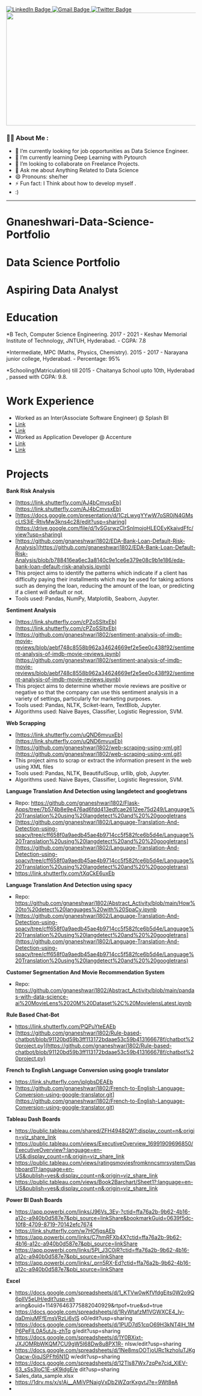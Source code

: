 <div id="badges" align="Left">
  <a href="https://www.linkedin.com/in/gnaneshwari-mahimaluru-041a731a0/">
    <img src="https://img.shields.io/badge/LinkedIn-blue?style=for-the-badge&logo=linkedin&logoColor=white" alt="LinkedIn Badge"/>
  </a>
  <a href="https://mail.google.com/mail/?view=cm&fs=1&tf=1&to=gnaneshwari.m2009@gmail.com&body=">
  <img src="https://img.shields.io/badge/Gmail-red?style=for-the-badge&logo=gmail&logoColor=white" alt="Gmail Badge"/>
  </a>

  <a href="[https://twitter.com/](https://twitter.com/gnanu34242)">
    <img src="https://img.shields.io/badge/Twitter-blue?style=for-the-badge&logo=twitter&logoColor=white" alt="Twitter Badge"/>
  </a>
</div>

<div align="center">
  <img src="https://github.com/somesh-ghaturle/svg-s/blob/main/giphy-downsized-large.gif" width="600" height="300"/>
</div>

### :man_technologist: About Me :
- 🔭 I’m currently looking for job opportunities as Data Science Engineer.
- 🌱 I’m currently learning Deep Learning with Pytourch
- 👯 I’m looking to collaborate on Freelance Projects.
- 💬 Ask me about Anything Related to Data Science
- 😄 Pronouns: she/her
- ⚡ Fun fact: I Think about how to develop myself .
- :) 
<!-----

 ### :hammer_and_wrench: Languages and Tools :
<div>
  <img src="https://www.kaggle.com/gnaneshwari123" title="Kaggle" alt="Kaggle" width="40" height="40"/>&nbsp;
 <img src="https://images.app.goo.gl/bogf42ih4cCJmwW1A" title="Jupyter" alt="Jupter " width="40" height="40"/>&nbsp;
  <img src="https://images.app.goo.gl/dnWUu5DNX7CPBn2k6"  title="vscode" alt="vscode" width="40" height="40"/>&nbsp;
  <img src="https://images.app.goo.gl/HofpgjqLKCRUk3fv9" title="python" alt="python" width="40" height="40"/>&nbsp;
  <img src="https://images.app.goo.gl/SdUd5Pt5CGU6GkSPA" title="Firebase" alt="Firebase" width="40" height="40"/>&nbsp;
  <img src="https://images.app.goo.gl/k1FX6Q6iZFnE7rDp9" title="Pytorch"  alt="Pytorch" width="40" height="40"/>&nbsp;
  <img src="https://images.app.goo.gl/eG9p2CaqGrySfzWy7" title="snowflake" alt="HTML" width="40" height="40"/>&nbsp;
  <img src="https://github.com/devicons/devicon/blob/master/icons/mysql/mysql-original.svg" title="MySQL"  alt="MySQL" width="40" height="40"/>&nbsp;
  <img src="https://github.com/devicons/devicon/blob/master/icons/mongodb/mongodb-original.svg" title="MongoDB" alt="MongoDB" width="40" height="40"/>&nbsp;
  <img src="https://github.com/devicons/devicon/blob/master/icons/azure/azure-original.svg" title="Azure" alt="Azure" width="40" height="40"/>&nbsp;
  <img src="https://github.com/devicons/devicon/blob/master/icons/amazonwebservices/amazonwebservices-original.svg" title="AWS" alt="AWS" width="40"height="40"/>&nbsp;
<img src="https://github.com/devicons/devicon/blob/master/icons/github/github-original.svg" title="Github" **alt="Github" width="40" height="40"/>
<img src="https://github.com/devicons/devicon/blob/master/icons/r/r-original.svg" title="R" **alt="R" width="40" height="40"/>
<img src="https://github.com/devicons/devicon/blob/master/icons/scala/scala-original.svg" title="Scala" **alt="Scala" width="40" height="40"/>
<img src="https://github.com/devicons/devicon/blob/master/icons/tensorflow/tensorflow-original.svg" title="Tensorflow" **alt="Tensorflow" width="40"height="40"/>
<img src="https://github.com/devicons/devicon/blob/master/icons/xcode/xcode-original.svg" title="Xcode" **alt="Xcode" width="40" height="40"/></div>-->

----


# Gnaneshwari-Data-Science-Portfolio
# Data Science Portfolio
# Aspiring Data Analyst

# Education
  *B Tech, Computer Science Engineering.                              2017 - 2021 
    - Keshav Memorial Institute of Technology, JNTUH, Hyderabad. 
    - CGPA: 7.8 

  *Intermediate, MPC (Maths, Physics, Chemistry).                     2015 - 2017 
    - Narayana junior college, Hyderabad. 
    - Percentage: 95% 

  *Schooling(Matriculation)                                           till 2015
    - Chaitanya School upto 10th, Hyderabad , passed with CGPA: 9.8.                                   


# Work Experience
 - Worked as an Inter(Associate Software Engineer) @ Splash BI
 - [Link](https://www.canva.com/design/DAFzd_G5qCM/PSlt-pBvxqpZ8nLKhyWp-Q/edit?utm_content=DAFzd_G5qCM&utm_campaign=designshare&utm_medium=link2&utm_source=sharebutton)
 - [Link](https://www.canva.com/design/DAFzd3hJkQY/_Q27h7ik9HwTVnM-upOYQw/edit)
 - Worked as Application Developer @ Accenture
 - [Link](https://www.canva.com/design/DAFzdxJT7k0/-RV4NyvIsbNqvZ727gw5sw/edit?utm_content=DAFzdxJT7k0&utm_campaign=designshare&utm_medium=link2&utm_source=sharebutton)
 - [Link](https://drive.google.com/file/d/1hIQSXmFZ8k3W-C_-L44UGXGOm8EPqYlw/view)

# Projects

**Bank Risk Analysis** 
 - [https://link.shutterfly.com/AJ4bCmvsxEb](https://link.shutterfly.com/AJ4bCmvsxEb)
 - [https://docs.google.com/presentation/d/1CzLwygYYwW7oSR0jN4GMscLtS3iE-RtivMw3kns4c28/edit?usp=sharing](https://drive.google.com/file/d/1vSGsrwzCIrSnImojoHLEOEyKkaivdFfc/view?usp=sharing)
 - [https://github.com/gnaneshwari1802/EDA-Bank-Loan-Default-Risk-Analysis](https://github.com/gnaneshwari1802/EDA-Bank-Loan-Default-Risk-Analysis/blob/b788416ea6ec3a8140c9e1ce6e379e08c9b1e186/eda-bank-loan-default-risk-analysis.ipynb)
 - This project aims to identify the patterns which indicate if a client has difficulty paying their installments which may be  used for taking actions such as denying the loan, reducing the amount of the loan, 
   or predicting if a client will default or not. 
 - Tools used: Pandas, NumPy, Matplotlib, Seaborn, Jupyter. 

**Sentiment Analysis** 
 - [https://link.shutterfly.com/cPZoSSItxEb](https://link.shutterfly.com/cPZoSSItxEb)
 - [https://github.com/gnaneshwari1802/sentiment-analysis-of-imdb-movie-reviews/blob/aebf748c8558b962a34624669ef2e5ee0c438f92/sentiment-analysis-of-imdb-movie-reviews.ipynb](https://github.com/gnaneshwari1802/sentiment-analysis-of-imdb-movie-reviews/blob/aebf748c8558b962a34624669ef2e5ee0c438f92/sentiment-analysis-of-imdb-movie-reviews.ipynb)
 - This project aims to determine whether movie reviews are positive or negative so that the company can use this  sentiment analysis in a variety of settings, particularly for marketing purposes. 
 - Tools used: Pandas, NLTK, Sciket-learn, TextBlob, Jupyter. 
 - Algorithms used: Naive Bayes, Classifier, Logistic Regression, SVM. 
 
**Web Scrapping**
 - [https://link.shutterfly.com/uQND6mvuxEb](https://link.shutterfly.com/uQND6mvuxEb)
 - [https://github.com/gnaneshwari1802/web-scraping-using-xml.git](https://github.com/gnaneshwari1802/web-scraping-using-xml.git)
 - This project aims to scrap or extract the information present in the web using XML files
 - Tools used: Pandas, NLTK, BeautifulSoup, urllib, glob, Jupyter. 
 - Algorithms used: Naive Bayes, Classifier, Logistic Regression, SVM. 
 
**Language Translation And Detection using langdetect and googletrans**
 - Repo: https://github.com/gnaneshwari1802/Flask-Apps/tree/7b574b8e9e476ad6fdd413edfcae2612ee75d249/Language%20Translation%20using%20langdetect%20and%20%20googletrans
 - [https://github.com/gnaneshwari1802/Language-Translation-And-Detection-using-spacy/tree/cff658f0a9aedb45ae4b9714cc5f582fce6b5d4e/Language%20Translation%20using%20langdetect%20and%20%20googletrans](https://github.com/gnaneshwari1802/Language-Translation-And-Detection-using-spacy/tree/cff658f0a9aedb45ae4b9714cc5f582fce6b5d4e/Language%20Translation%20using%20langdetect%20and%20%20googletrans)
 - https://link.shutterfly.com/tXqCkE6uxEb
   
**Language Translation And Detection using spacy** 
 - Repo: https://github.com/gnaneshwari1802/Abstract_Activity/blob/main/How%20to%20detect%20languages%20with%20SpaCy.ipynb
 - [https://github.com/gnaneshwari1802/Language-Translation-And-Detection-using-spacy/tree/cff658f0a9aedb45ae4b9714cc5f582fce6b5d4e/Language%20Translation%20using%20langdetect%20and%20%20googletrans](https://github.com/gnaneshwari1802/Language-Translation-And-Detection-using-spacy/tree/cff658f0a9aedb45ae4b9714cc5f582fce6b5d4e/Language%20Translation%20using%20langdetect%20and%20%20googletrans)
   
**Customer Segmentation And Movie Recommendation System** 
 - Repo: https://github.com/gnaneshwari1802/Abstract_Activity/blob/main/pandas-with-data-science-ai%20MovieLens%2020M%20Dataset%2C%20MovielensLatest.ipynb
   
**Rule Based Chat-Bot** 
 - https://link.shutterfly.com/PQPuYteEAEb
 - [https://github.com/gnaneshwari1802/Rule-based-chatbot/blob/91120bd59b3ff113172bdaae53c59b413166678f/chatbot%20project.py](https://github.com/gnaneshwari1802/Rule-based-chatbot/blob/91120bd59b3ff113172bdaae53c59b413166678f/chatbot%20project.py)
   
**French to English Language Conversion using google translator** 
 - https://link.shutterfly.com/jpIgbsDEAEb
 - [https://github.com/gnaneshwari1802/French-to-English-Language-Conversion-using-google-translator.git](https://github.com/gnaneshwari1802/French-to-English-Language-Conversion-using-google-translator.git)

**Tableau Dash Boards** 
 - https://public.tableau.com/shared/ZFH4948QW?:display_count=n&:origin=viz_share_link
 - https://public.tableau.com/views/ExecutiveOverview_16991909696850/ExecutiveOverview?:language=en-US&:display_count=n&:origin=viz_share_link
 - https://public.tableau.com/views/ratingsmoviesfromknncsmrsystem/Dashboard1?:language=en-US&publish=yes&:display_count=n&:origin=viz_share_link
 - https://public.tableau.com/views/Book2Barchart/Sheet1?:language=en-US&publish=yes&:display_count=n&:origin=viz_share_link

**Power BI Dash Boards** 
 - https://app.powerbi.com/links/J96Vs_3Ey-?ctid=ffa76a2b-9b62-4b16-a12c-a940b0d587e7&pbi_source=linkShare&bookmarkGuid=0639f5dc-10f8-4709-8719-70142efc7674
 - https://link.shutterfly.com/w7HOfjqsAEb
 - https://app.powerbi.com/links/C7hmRFXb4X?ctid=ffa76a2b-9b62-4b16-a12c-a940b0d587e7&pbi_source=linkShare
 - https://app.powerbi.com/links/5Pl_J3C0jR?ctid=ffa76a2b-9b62-4b16-a12c-a940b0d587e7&pbi_source=linkShare
 - https://app.powerbi.com/links/_prn5RX-Ed?ctid=ffa76a2b-9b62-4b16-a12c-a940b0d587e7&pbi_source=linkShare
   
**Excel** 
- https://docs.google.com/spreadsheets/d/1_KTVw0wKfVfdgEits0W2o9Q6pIIV5eUH/edit?usp=sh aring&ouid=114976463775882040929&rtpof=true&sd=true
- https://docs.google.com/spreadsheets/d/1RyWtafzM1VGWXCE4_Iy-daDmjuMFfEmsVRzLi6vlS o0/edit?usp=sharing
- https://docs.google.com/spreadsheets/d/1PUD7d51cpO69H3kNT4IH_1MP6PeFIL0A5utJs-zhTq g/edit?usp=sharing
- https://docs.google.com/spreadsheets/d/1Y0BXixt-JXJOMRbWKQM7CU9gW5I68Dw8u8PX1R- nIsw/edit?usp=sharing
- https://docs.google.com/spreadsheets/d/1Ne8msOOTjoURc1kzholuTJKgOacw-0iqJSPFft6N1D w/edit?usp=sharing
- https://docs.google.com/spreadsheets/d/12Tls87Wx7zqPe7cid_XlEV-63_sSs3IoC1E-sK9idgE/e dit?usp=sharing
- Sales_data_sample.xlsx
- https://1drv.ms/x/s!Ai__AMiVPNaigVxDb2WZqrKxgvtJ?e=9Wt8eA
- 
